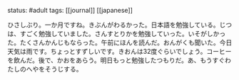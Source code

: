 status: #adult 
tags: [[journal]] [[japanese]]

ひさしぶり。一か月ですね。きぶんがわるかった。日本語を勉強している。じつは、すごく勉強していました。さんすとりかを勉強していった。いそがしかった。たくさんかんじもならった。午前にほんを読んだ。おんがくも聞いた。今日天気は雨です。ちょっとすずしいです。きおんは32度ぐらいでしょう。コーヒーを飲んだ。後で、かおをあらう。明日もっと勉強したつもりだ。あ、もうすぐわたしのへやをそうじする。